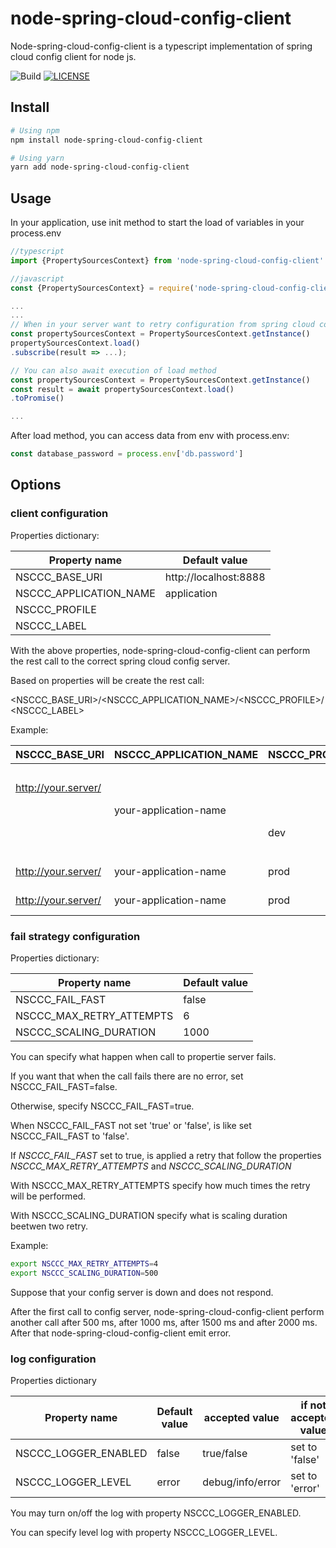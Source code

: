 # node-spring-cloud-config-client

Node-spring-cloud-config-client is a typescript implementation of spring cloud config client for node js.

![Build](https://github.com/Effeppi/node-spring-cloud-config-client/workflows/Build/badge.svg?branch=master)
[![LICENSE](https://img.shields.io/github/license/Effeppi/node-spring-cloud-config-client?label=License)](LICENSE)

## Install

```bash
# Using npm
npm install node-spring-cloud-config-client

# Using yarn
yarn add node-spring-cloud-config-client
```

## Usage


In your application, use init method to start the load of variables in your process.env

```javascript
//typescript
import {PropertySourcesContext} from 'node-spring-cloud-config-client'

//javascript
const {PropertySourcesContext} = require('node-spring-cloud-config-client')

...
...
// When in your server want to retry configuration from spring cloud config server
const propertySourcesContext = PropertySourcesContext.getInstance()
propertySourcesContext.load()
.subscribe(result => ...);

// You can also await execution of load method
const propertySourcesContext = PropertySourcesContext.getInstance()
const result = await propertySourcesContext.load()
.toPromise()

...

```


After load method, you can access data from env with process.env:

```javascript
const database_password = process.env['db.password']
```



## Options

### client configuration

Properties dictionary:

  
| Property name          | Default value         | 
| ----                   | ----                  | 
| NSCCC_BASE_URI         | http://localhost:8888 | 
| NSCCC_APPLICATION_NAME | application           | 
| NSCCC_PROFILE          | <no profile active>   | 
| NSCCC_LABEL            | <no label>            | 
  
With the above properties, node-spring-cloud-config-client can perform the rest call to the correct spring cloud config server.

Based on properties will be create the rest call:

<NSCCC_BASE_URI>/<NSCCC_APPLICATION_NAME>/<NSCCC_PROFILE>/<NSCCC_LABEL>

Example:

| NSCCC_BASE_URI      | NSCCC_APPLICATION_NAME | NSCCC_PROFILE | NSCCC_LABEL | Rest call                                           | 
| ---------           | ---------              | ---------     | ---------   | ---------                                           | 
|                     |                        |               |             | http://localhost:8888/application/default           | 
| http://your.server/ |                        |               |             | http://your.server/application/default              | 
|                     | your-application-name  |               |             | http://localhost:8888/your-application-name/default | 
|                     |                        | dev           |             | http://localhost:8888/application/dev               | 
|                     |                        |               | label       | http://localhost:8888/application/default/label     | 
| http://your.server/ | your-application-name  | prod          |             | http://your.server/your-application-name/prod       | 
| http://your.server/ | your-application-name  | prod          | label       | http://your.server/your-application-name/prod/label | 
  

### fail strategy configuration

Properties dictionary:

| Property name            | Default value | 
| ----                     | ----          | 
| NSCCC_FAIL_FAST          | false         | 
| NSCCC_MAX_RETRY_ATTEMPTS | 6             | 
| NSCCC_SCALING_DURATION   | 1000          | 
  

You can specify what happen when call to propertie server fails.

If you want that when the call fails there are no error, set NSCCC_FAIL_FAST=false.

Otherwise, specify NSCCC_FAIL_FAST=true.

When NSCCC_FAIL_FAST not set 'true' or 'false', is like set NSCCC_FAIL_FAST to 'false'.

If *NSCCC_FAIL_FAST* set to true, is applied a retry that follow the properties *NSCCC_MAX_RETRY_ATTEMPTS* and *NSCCC_SCALING_DURATION*

With NSCCC_MAX_RETRY_ATTEMPTS specify how much times the retry will be performed.

With NSCCC_SCALING_DURATION specify what is scaling duration beetwen two retry.

Example:

``` bash
export NSCCC_MAX_RETRY_ATTEMPTS=4
export NSCCC_SCALING_DURATION=500
```

Suppose that your config server is down and does not respond.

After the first call to config server, node-spring-cloud-config-client perform another call after 500 ms, after 1000 ms, after 1500 ms and after 2000 ms. After that node-spring-cloud-config-client emit error.


### log configuration

Properties dictionary

| Property name        | Default value | accepted value   | if not accepted value | 
| ----                 | ----          | -----            | ----                  | 
| NSCCC_LOGGER_ENABLED | false         | true/false       | set to 'false'        | 
| NSCCC_LOGGER_LEVEL   | error         | debug/info/error | set to 'error'        | 
  

You may turn on/off the log with property NSCCC_LOGGER_ENABLED. 

You can specify level log with property NSCCC_LOGGER_LEVEL.
